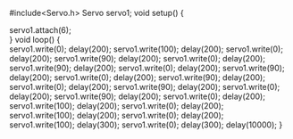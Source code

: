 #include<Servo.h>
Servo servo1;
void setup() 
{
   
servo1.attach(6);   
}
void loop() 
{  
servo1.write(0);
delay(200);
servo1.write(100);
delay(200);
servo1.write(0);
delay(200);
servo1.write(90);
delay(200);
servo1.write(0);
delay(200);
servo1.write(90);
delay(200);
servo1.write(0);
delay(200);
    servo1.write(90);
delay(200);
servo1.write(0);
delay(200);
    servo1.write(90);
delay(200);
servo1.write(0);
delay(200);
    servo1.write(90);
delay(200);
servo1.write(0);
delay(200);
    servo1.write(90);
delay(200);
servo1.write(0);
delay(200);
    servo1.write(100);
delay(200);
servo1.write(0);
delay(200);
    servo1.write(100);
delay(200);
servo1.write(0);
delay(200);
    servo1.write(100);
delay(300);
servo1.write(0);
delay(300);
    delay(10000);
   } 
